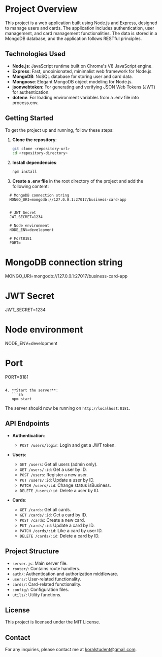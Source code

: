 # Project Overview

This project is a web application built using Node.js and Express, designed to manage users and cards. The application includes authentication, user management, and card management functionalities. The data is stored in a MongoDB database, and the application follows RESTful principles.

## Technologies Used

- **Node.js**: JavaScript runtime built on Chrome's V8 JavaScript engine.
- **Express**: Fast, unopinionated, minimalist web framework for Node.js.
- **MongoDB**: NoSQL database for storing user and card data.
- **Mongoose**: Elegant MongoDB object modeling for Node.js.
- **jsonwebtoken**: For generating and verifying JSON Web Tokens (JWT) for authentication.
- **dotenv**: For loading environment variables from a .env file into process.env.

## Getting Started

To get the project up and running, follow these steps:

1. **Clone the repository**:

   ```sh
   git clone <repository-url>
   cd <repository-directory>
   ```

2. **Install dependencies**:

   ```sh
   npm install
   ```

3. **Create a .env file** in the root directory of the project and add the following content:

```
  # MongoDB connection string
  MONGO_URI=mongodb://127.0.0.1:27017/business-card-app


  # JWT Secret
  JWT_SECRET=1234

  # Node environment
  NODE_ENV=development

  # Port8181
  PORT=
```

# MongoDB connection string

MONGO_URI=mongodb://127.0.0.1:27017/business-card-app

# JWT Secret

JWT_SECRET=1234

# Node environment

NODE_ENV=development

# Port

PORT=8181

````

4. **Start the server**:
   ```sh
   npm start
````

The server should now be running on `http://localhost:8181`.

## API Endpoints

- **Authentication**:

  - `POST /users/login`: Login and get a JWT token.

- **Users**:

  - `GET /users`: Get all users (admin only).
  - `GET /users/:id`: Get a user by ID.
  - `POST /users`: Register a new user.
  - `PUT /users/:id`: Update a user by ID.
  - `PATCH /users/:id`: Change status isBusiness.
  - `DELETE /users/:id`: Delete a user by ID.

- **Cards**:
  - `GET /cards`: Get all cards.
  - `GET /cards/:id`: Get a card by ID.
  - `POST /cards`: Create a new card.
  - `PUT /cards/:id`: Update a card by ID.
  - `PATCH /cards/:id`: Like a card by user ID.
  - `DELETE /cards/:id`: Delete a card by ID.

## Project Structure

- `server.js`: Main server file.
- `router/`: Contains route handlers.
- `auth/`: Authentication and authorization middleware.
- `users/`: User-related functionality.
- `cards/`: Card-related functionality.
- `config/`: Configuration files.
- `utils/`: Utility functions.

## License

This project is licensed under the MIT License.

## Contact

For any inquiries, please contact me at koralstudent@gmail.com.
